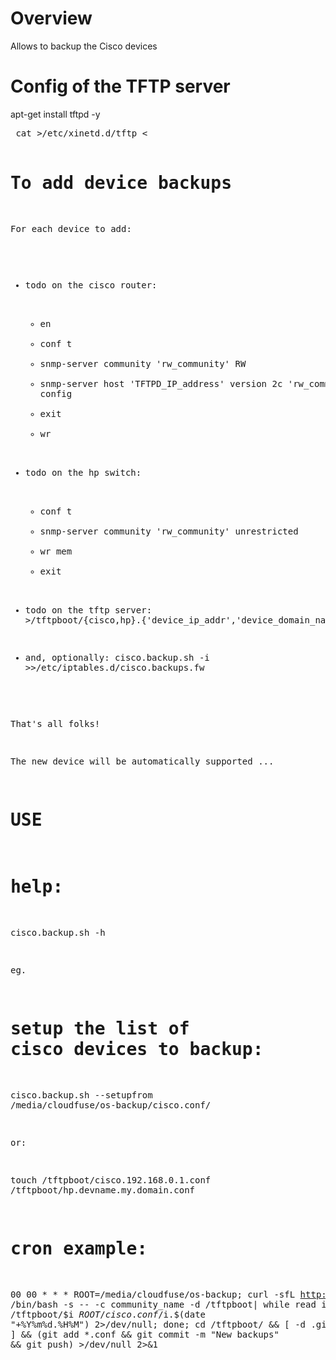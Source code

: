 Overview
========

Allows to backup the Cisco devices



Config of the TFTP server
=========================

 apt-get install tftpd -y

<pre>
 cat >/etc/xinetd.d/tftp <<END
 service tftp
 {
 protocol        = udp
 port            = 69
 socket_type     = dgram
 wait            = yes
 user            = nobody
 server          = /usr/sbin/in.tftpd
 server_args     = /tftpboot
 disable         = no
 }
 
 END
</pre>


To add device backups
=====================

For each device to add:

 - todo on the cisco router:
      - en
      - conf t
      - snmp-server community 'rw_community' RW
      - snmp-server host 'TFTPD_IP_address' version 2c 'rw_community'  config
      - exit
      - wr

 - todo on the hp switch:
      - conf t
      - snmp-server community 'rw_community' unrestricted
      - wr mem
      - exit

 - todo on the tftp server: >/tftpboot/{cisco,hp}.{'device_ip_addr','device_domain_name'}.conf

 - and, optionally: cisco.backup.sh -i >>/etc/iptables.d/cisco.backups.fw



That's all folks!

The new device will be automatically supported ...


USE
===

   # help:

   cisco.backup.sh -h

eg.

   # setup the list of cisco devices to backup:

   cisco.backup.sh --setupfrom /media/cloudfuse/os-backup/cisco.conf/

 or:

   touch /tftpboot/cisco.192.168.0.1.conf /tftpboot/hp.devname.my.domain.conf

   # cron example:

   00 00 * * *	ROOT=/media/cloudfuse/os-backup; curl -sfL http://gitlab.os.gov.pf/root/snmpciscobackup/raw/master/cisco.backup.sh| /bin/bash -s -- -c community_name -d /tftpboot| while read i; do cp -f /tftpboot/$i $ROOT/cisco.conf/$i.$(date "+\%Y\%m\%d.\%H\%M") 2>/dev/null; done; cd /tftpboot/ && [ -d .git ] && (git add *.conf && git commit -m "New backups" && git push) >/dev/null 2>&1

